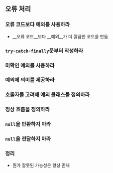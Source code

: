 ## 오류 처리

### 오류 코드보다 예외를 사용하라

- __오류 코드__보다 __예외__가 더 깔끔한 코드를 만듦

### `try`-`catch`-`finally`문부터 작성하라

### 미확인 예외를 사용하라

### 예외에 의미를 제공하라

### 호출자를 고려해 예외 클래스를 정의하라

### 정상 흐름을 정의하라

### `null`을 반환하지 마라

### `null`을 전달하지 마라

### 정리

- 뭔가 잘못된 가능성은 항상 존재